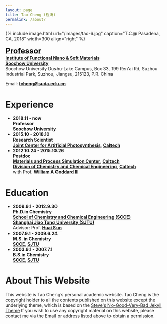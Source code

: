 ```yaml
---
layout: page
title: Tao Cheng (程涛)
permalink: /about/
---
```


<!-- {% include image.html url="/images/tao.jpg" caption="" width=300 align="right" %} -->
{% include image.html url="/images/tao-6.jpg" caption="T.C.@ Pasadena, CA, 2018" width=300 align="right" %}

[<span style="color:black;font-size:18pt;font-weight:bold">Professor</span>](https://directory.caltech.edu/personnel/tcheng)  
[**Institute of Functional Nano & Soft Materials**](http://funsom.suda.edu.cn/)   
[**Soochow University**](http://www.suda.edu.cn/)   
Soochow University Dushu-Lake Campus, Box 33, 199 Ren'ai Rd, Suzhou Industrial Park, Suzhou, Jiangsu, 215123, P.R. China

Email: [**tcheng@suda.edu.cn**](tcheng@suda.edu.cn)  

# Experience
- **2018.11 - now**  
**Professor**  
[**Soochow University**](http://www.suda.edu.cn/)  
- **2015.10 - 2018.10**   
**Research Scientist**    
[**Joint Center for Artificial Photosynthesis**](https://solarfuelshub.org/), [**Caltech**](http://www.caltech.edu/)   
- **2012.10.24 - 2015.10.26**  
**Postdoc**  
[**Materials and Process Simulation Center**](http://www.wag.caltech.edu/), [**Caltech**](http://www.caltech.edu/)   
[**Division of Chemistry and Chemical Engineering**](http://cce.caltech.edu/), [**Caltech**](http://www.caltech.edu/)   
with Prof. [**William A Goddard III**](https://www.cce.caltech.edu/content/william-goddard)  

# Education
- **2009.9.1 - 2012.9.30**  
**Ph.D.in Chemistry**  
[**School of Chemistry and Chemical Engineering (SCCE)**](http://scce.sjtu.edu.cn/)  
[**Shanghai Jiao Tong University (SJTU)**](https://www.sjtu.edu.cn/)    
Advisor: Prof. [**Huai Sun**](http://sun.sjtu.edu.cn/)
- **2007.9.1 - 2009.6.24**  
**M.S. in Chemistry**     
[**SCCE**](http://scce.sjtu.edu.cn/), [**SJTU**](https://www.sjtu.edu.cn/)    
- **2003.9.1 - 2007.7.1**  
**B.S.in Chemistry**   
[**SCCE**](http://scce.sjtu.edu.cn/), [**SJTU**](https://www.sjtu.edu.cn/)    

# About This Website
This website is Tao Cheng’s personal academic website.
Tao Cheng is the copyright holder to all the contents published
on this website except the underlying theme, which is based on the
<a href="http://jekyllthemes.org/themes/svm-ngvb/" target="_blank">Steve's No-Good-Very-Bad Jekyll Theme</a>
If you wish to use any copyright material on this website,
please contact me via the Email or address listed above to obtain
a permission.

